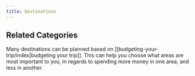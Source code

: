 ```yaml
---
title: Destinations
---
```

## Related Categories
Many destinations can be planned based on [[budgeting-your-trip/index|budgeting your trip]]. This can help you choose what areas are most important to you, in regards to spending more money in one area, and less in another.
